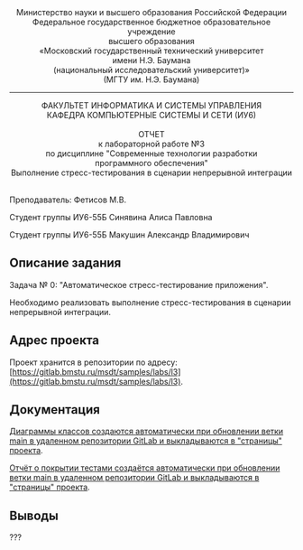 <div align="center">
Министерство науки и высшего образования Российской Федерации <br />
Федеральное государственное бюджетное образовательное учреждение <br />
высшего образования <br />
«Московский государственный технический университет <br />
имени Н.Э. Баумана <br />
(национальный исследовательский университет)» <br />
(МГТУ им. Н.Э. Баумана)
</div>
<hr />
<div align="center">
ФАКУЛЬТЕТ ИНФОРМАТИКА И СИСТЕМЫ УПРАВЛЕНИЯ <br />
КАФЕДРА КОМПЬЮТЕРНЫЕ СИСТЕМЫ И СЕТИ (ИУ6)
</div>
<br />
<div align="center">
ОТЧЕТ <br />
к лабораторной работе №3 <br />
по дисциплине "Современные технологии разработки <br />
программного обеспечения" <br />
Выполнение стресс-тестирования в сценарии непрерывной интеграции
</div>
<br />

Преподаватель: Фетисов М.В.

Студент группы ИУ6-55Б Синявина Алиса Павловна

Студент группы ИУ6-55Б Макушин Александр Владимирович

## Описание задания

Задача № 0: "Автоматическое стресс-тестирование приложения".

Необходимо реализовать выполнение стресс-тестирования в сценарии непрерывной интеграции.

## Адрес проекта

Проект хранится в репозитории по адресу: [https://gitlab.bmstu.ru/msdt/samples/labs/l3](https://gitlab.bmstu.ru/msdt/samples/labs/l3).

## Документация 

[Диаграммы классов создаются автоматически при обновлении ветки main в удаленном репозитории GitLab и выкладываются в "страницы" проекта](https://l3-msdt-samples-labs-4e38d2edd62f6bc886976bdf5a140b098efec9db3b.gitlab.bmstu.ru:8443/index.html).

[Отчёт о покрытии тестами создаётся автоматически при обновлении ветки main в удаленном репозитории GitLab и выкладываются в "страницы" проекта](https://l3-msdt-samples-labs-4e38d2edd62f6bc886976bdf5a140b098efec9db3b.gitlab.bmstu.ru:8443/coverage).

## Выводы

???
